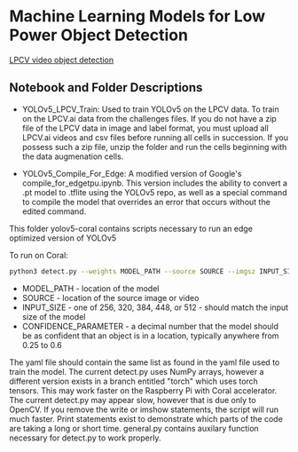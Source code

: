 # Machine Learning Models for Low Power Object Detection

[LPCV video object detection](http://www.engr.colostate.edu/~sudeep/wp-content/uploads/lpcv-challenge.gif)

## Notebook and Folder Descriptions
- YOLOv5_LPCV_Train: Used to train YOLOv5 on the LPCV data. To train on the LPCV.ai data from the challenges files. If you do not have a zip file of the LPCV data in image and label format, you must upload all LPCV.ai videos and csv files before running all cells in succession. If you possess such a zip file, unzip the folder and run the cells beginning with the data augmenation cells.

- YOLOv5_Compile_For_Edge: A modified version of Google's compile_for_edgetpu.ipynb. This version includes the ability to convert a .pt model to .tflite using the YOLOv5 repo, as well as a special command to compile the model that overrides an error that occurs without the edited command.

This folder yolov5-coral contains scripts necessary to run an edge optimized version of YOLOv5

To run on Coral: 
  ```bash
  python3 detect.py --weights MODEL_PATH --source SOURCE --imgsz INPUT_SIZE --data DATASET_YAML --conf CONFIDENCE_PARAMETER
  ```
  
   - MODEL_PATH - location of the model
   - SOURCE - location of the source image or video
   - INPUT_SIZE - one of 256, 320, 384, 448, or 512 - should match the input size of the model
   - CONFIDENCE_PARAMETER - a decimal number that the model should be as confident that an object is in a location, typically anywhere from 0.25 to 0.6

The yaml file should contain the same list as found in the yaml file used to train the model. The current detect.py uses NumPy arrays, however a different version exists in a branch entitled "torch" which uses torch tensors. This may work faster on the Raspberry Pi with Coral accelerator. The current detect.py may appear slow, however that is due only to OpenCV. If you remove the write or imshow statements, the script will run much faster. Print statements exist to demonstrate which parts of the code are taking a long or short time. general.py contains auxilary function necessary for detect.py to work properly.
